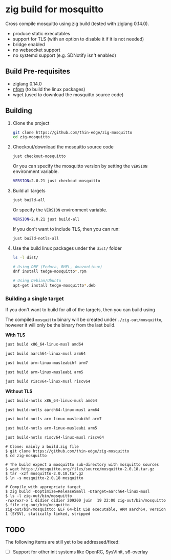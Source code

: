 # zig build for mosquitto

Cross compile mosquitto using zig build (tested with ziglang 0.14.0).

- produce static executables
- support for TLS (with an option to disable it if it is not needed)
- bridge enabled
- no websocket support
- no systemd support (e.g. SDNotify isn't enabled)

## Build Pre-requisites

* ziglang 0.14.0
* [nfpm](https://nfpm.goreleaser.com/) (to build the linux packages)
* wget (used to download the mosquitto source code)

## Building

1. Clone the project

    ```sh
    git clone https://github.com/thin-edge/zig-mosquitto
    cd zig-mosquitto
    ```

2. Checkout/download the mosquitto source code

    ```sh
    just checkout-mosquitto
    ```

    Or you can specify the mosquitto version by setting the `VERSION` environment variable.

    ```sh
    VERSION=2.0.21 just checkout-mosquitto
    ```

3. Build all targets

    ```sh
    just build-all
    ```

    Or specify the `VERSION` environment variable.

    ```sh
    VERSION=2.0.21 just build-all
    ```

    If you don't want to include TLS, then you can run:

    ```sh
    just build-notls-all
    ```

4. Use the build linux packages under the `dist/` folder

    ```sh
    ls -l dist/

    # Using DNF (Fedora, RHEL, AmazonLinux)
    dnf install tedge-mosquitto*.rpm

    # Using Debian/Ubuntu
    apt-get install tedge-mosquitto*.deb
    ```

### Building a single target

If you don't want to build for all of the targets, then you can build using

The compiled `mosquitto` binary will be created under `./zig-out/mosquitto`, however it will only be the binary from the last build.

**With TLS**

```sh
just build x86_64-linux-musl amd64

just build aarch64-linux-musl arm64

just build arm-linux-musleabihf arm7

just build arm-linux-musleabi arm5

just build riscv64-linux-musl riscv64
```

**Without TLS**

```sh
just build-notls x86_64-linux-musl amd64

just build-notls aarch64-linux-musl arm64

just build-notls arm-linux-musleabihf arm7

just build-notls arm-linux-musleabi arm5

just build-notls riscv64-linux-musl riscv64
```

```shell
# Clone: mainly a build.zig file
$ git clone https://github.com/thin-edge/zig-mosquitto
$ cd zig-mosquitto

# The build expect a mosquitto sub-directory with mosquitto sources 
$ wget https://mosquitto.org/files/source/mosquitto-2.0.18.tar.gz
$ tar -xzf mosquitto-2.0.18.tar.gz
$ ln -s mosquitto-2.0.18 mosquitto

# Compile with appropriate target
$ zig build -Doptimize=ReleaseSmall -Dtarget=aarch64-linux-musl
$ ls -l zig-out/bin/mosquitto
-rwxrwxr-x 1 didier didier 209200 juin  19 22:00 zig-out/bin/mosquitto
$ file zig-out/bin/mosquitto
zig-out/bin/mosquitto: ELF 64-bit LSB executable, ARM aarch64, version 1 (SYSV), statically linked, stripped
```

## TODO

The following items are still yet to be addressed/fixed:

* [ ] Support for other init systems like OpenRC, SysVInit, s6-overlay

